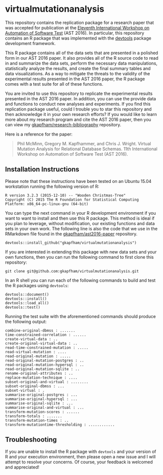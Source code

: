 # virtualmutationanalysis

This repository contains the replication package for a research paper that was accepted for publication at the [Eleventh
International Workshop on Automation of Software Test](http://tech.brookes.ac.uk/AST2016/) (AST 2016). In particular,
this repository contains an R package that was implemented with the [devtools](http://github.com/hadley/devtools)
package development framework.

This R package contains all of the data sets that are presented in a polished form in our AST 2016 paper.  It also
provides all of the R source code to read in and summarize the data sets, perform the necessary data manipulations,
statistically analyze the results, and create the final summary tables and data visualizations. As a way to mitigate the
threats to the validity of the experimental results presented in the AST 2016 paper, the R package comes with a test
suite for all of these functions.

You are invited to use this repository to replicate the experimental results presented in the AST 2016 paper. In
addition, you can use the provide data and functions to conduct new analyses and experiments.  If you find this
replication package useful, could I trouble you to star this repository and then acknowledge it in your own research
efforts?  If you would like to learn more about my research program and cite the AST 2016 paper, then you can view my
[gkapfham/research-bibliography](https://github.com/gkapfham/research-bibliography) repository.

Here is a reference for the paper:

> Phil McMinn, Gregory M. Kapfhammer, and Chris J. Wright.
> Virtual Mutation Analysis for Relational Database Schemas.
> 11th International Workshop on Automation of Software Test (AST 2016).

## Installation Instructions

Please note that these instructions have been tested on an Ubuntu 15.04 workstation running the following version of R:

```shell
R version 3.2.3 (2015-12-10) -- "Wooden Christmas-Tree"
Copyright (C) 2015 The R Foundation for Statistical Computing
Platform: x86_64-pc-linux-gnu (64-bit)
```

You can type the next command in your R development environment if you want to want to install and then use this R
package. This method is ideal if you plan to leverage, without modification, our existing functions and data sets in
your own work. The following line is also the code that we use in the RMarkdown file found in the
[gkapfham/ast2016-paper](http://github.com/gkapfham/ast2016-paper) repository.

```shell
devtools::install_github("gkapfham/virtualmutationanalysis")
```

If you are interested in extending this package with new data sets and your own functions, then you can run the
following command to first clone this repository:

```shell
git clone git@github.com:gkapfham/virtualmutationanalysis.git
```

In an R shell you can run each of the following commands to build and test the R packages using `devtools`:

```shell
devtools::document()
devtools::install()
devtools::load_all()
devtools::test()
```

Running the test suite with the aforementioned commands should produce the following output:

```shell
combine-original-dbmss : .......
time-constrained-correlation : ......
create-virtual-data : ..
create-original-virtual-data : ..
read-time-constrained-mutation : .....
read-virtual-mutation : ....
read-original-mutation : .....
read-original-mutation-postgres : ..
read-original-mutation-hypersql : ..
read-original-mutation-sqlite : ..
rename-original-attributes : ..
replace-mutation-technique : ....
subset-original-and-virtual : ........
subset-original-dbmss : ...
subset-virtual : .
summarise-original-postgres : ...
summarise-original-hypersql : ...
summarise-original-sqlite : ...
summarise-original-and-virtual : ...
transform-mutation-scores : ......
transform-totals : .......
transform-mutation-times : ..
transform-mutationtime-thresholding : ............
```

## Troubleshooting

If you are unable to install the R package with `devtools` and your version of R and your execution environment, then
please open a new issue and I will attempt to resolve your concerns. Of course, your feedback is welcomed and
appreciated!
